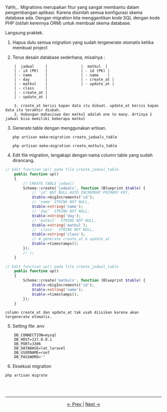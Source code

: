 Yahh,.. Migrations merupakan fitur yang sangat membantu dalam pengembangan aplikasi. Karena disinilah semua konfigurasi skema database ada. Dengan migration kita menggantikan kode SQL dengan kode PHP (istilah kerennya ORM) untuk membuat skema database.

Langsung praktek.

1. Hapus dulu semua migration yang sudah tergenerate otomatis ketika membuat project

2. Terus desain database sederhana, misalnya :

```
    |  jadwal     |               |  matkul  |
    | - id (PK)   |               | - id (PK) |
    | - name      |               | - name    |
    | - day       |               | - create_at |
    | - matkul    |               | - update_at |
    | - class     |
    | - create_at |
    | - update_at |

    1. create_at berisi kapan data itu dibuat. update_at berisi kapan data itu terakhir diubah.
    2. Hubungan mahasiswa dan matkul adalah one to many. Artinya 1 jadwal bisa memiliki beberapa matkul
```

3. Generate table dengan menggunakan artisan.

    `php artisan make:migration create_jadwals_table`

    `php artisan make:migration create_matkuls_table`

4. Edit file migration, lengakapi dengan nama column table yang sudah dirancang.

```php
// Edit function up() pada file create_jadwal_table
    public function up()
    {
        // CREATE TABLE jadwal(
        Schema::create('jadwals', function (Blueprint $table) {
            // 'id' NOT NULL AUTO_INCREMENT PRIMARY KEY,
            $table->bigIncrements('id');
            // 'name' STRING NOT NULL,
            $table->string('name');
            // 'day'  STRING NOT NULL,
            $table->string('day');
            // 'matkul'  STRING NOT NULL,
            $table->string('matkul');
            // 'class'  STRING NOT NULL,
            $table->string('class');
            // # generate create_at & update_at
            $table->timestamps();
        });
        // );
    }
```

```php
// Edit function up() pada file create_jadwal_table
    public function up()
    {
        Schema::create('matkuls', function (Blueprint $table) {
            $table->bigIncrements('id');
            $table->string('name');
            $table->timestamps();
        });
    }
```
    column create_at dan update_at tak usah diisikan karena akan tergenerate otomatis.

5. Setting file .env

```
    DB_CONNECTION=mysql
    DB_HOST=127.0.0.1
    DB_PORT=3306
    DB_DATABASE=lat_laravel
    DB_USERNAME=root
    DB_PASSWORD=''
```
   
6. Eksekusi migration

`php artisan migrate`


<br> <br> <hr>

<p align="center">
    <a href="./03%20-%20CLI.md"> <- Prev </a>| <a href="./05%20-%20Routing.md"> Next -> </a>
</p>